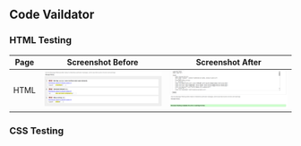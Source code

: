## Code Vaildator 

### HTML Testing

| Page               | Screenshot Before                | Screenshot After               |
|--------------------|--------------------------------|-------------------------------|
| HTML  | ![Before](assets/images/before.png) | ![After](assets/images/after.png)    |

### CSS Testing
